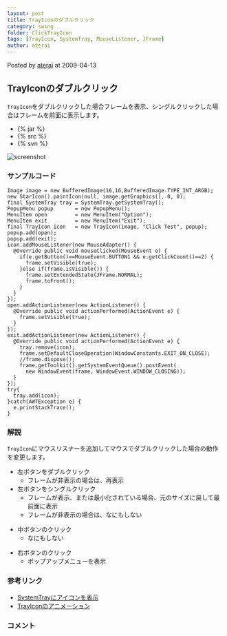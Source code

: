 ```yaml
---
layout: post
title: TrayIconのダブルクリック
category: swing
folder: ClickTrayIcon
tags: [TrayIcon, SystemTray, MouseListener, JFrame]
author: aterai
---
```


Posted by [aterai](http://terai.xrea.jp/aterai.html) at 2009-04-13

## TrayIconのダブルクリック
`TrayIcon`をダブルクリックした場合フレームを表示、シングルクリックした場合はフレームを前面に表示します。

- {% jar %}
- {% src %}
- {% svn %}

<!-- dummy comment line for breaking list -->

![screenshot](http://lh5.ggpht.com/_9Z4BYR88imo/TQTJK3dhHYI/AAAAAAAAAT8/1MUtk0Z-NQU/s800/ClickTrayIcon.png)

### サンプルコード
<pre class="prettyprint"><code>Image image = new BufferedImage(16,16,BufferedImage.TYPE_INT_ARGB);
new StarIcon().paintIcon(null, image.getGraphics(), 0, 0);
final SystemTray tray = SystemTray.getSystemTray();
PopupMenu popup       = new PopupMenu();
MenuItem open         = new MenuItem("Option");
MenuItem exit         = new MenuItem("Exit");
final TrayIcon icon   = new TrayIcon(image, "Click Test", popup);
popup.add(open);
popup.add(exit);
icon.addMouseListener(new MouseAdapter() {
  @Override public void mouseClicked(MouseEvent e) {
    if(e.getButton()==MouseEvent.BUTTON1 &amp;&amp; e.getClickCount()==2) {
      frame.setVisible(true);
    }else if(frame.isVisible()) {
      frame.setExtendedState(JFrame.NORMAL);
      frame.toFront();
    }
  }
});
open.addActionListener(new ActionListener() {
  @Override public void actionPerformed(ActionEvent e) {
    frame.setVisible(true);
  }
});
exit.addActionListener(new ActionListener() {
  @Override public void actionPerformed(ActionEvent e) {
    tray.remove(icon);
    frame.setDefaultCloseOperation(WindowConstants.EXIT_ON_CLOSE);
    //frame.dispose();
    frame.getToolkit().getSystemEventQueue().postEvent(
      new WindowEvent(frame, WindowEvent.WINDOW_CLOSING));
  }
});
try{
  tray.add(icon);
}catch(AWTException e) {
  e.printStackTrace();
}
</code></pre>

### 解説
`TrayIcon`にマウスリスナーを追加してマウスでダブルクリックした場合の動作を変更します。

- 左ボタンをダブルクリック
    - フレームが非表示の場合は、再表示
- 左ボタンをシングルクリック
    - フレームが表示、または最小化されている場合、元のサイズに戻して最前面に表示
    - フレームが非表示の場合は、なにもしない

<!-- dummy comment line for breaking list -->

- 中ボタンのクリック
    - なにもしない

<!-- dummy comment line for breaking list -->

- 右ボタンのクリック
    - ポップアップメニューを表示

<!-- dummy comment line for breaking list -->

### 参考リンク
- [SystemTrayにアイコンを表示](http://terai.xrea.jp/Swing/SystemTray.html)
- [TrayIconのアニメーション](http://terai.xrea.jp/Swing/AnimatedTrayIcon.html)

<!-- dummy comment line for breaking list -->

### コメント
